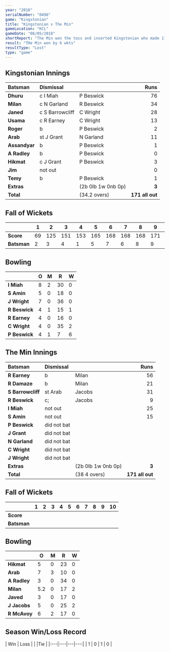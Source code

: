 ```yaml
---
year: "2018"
serialNumber: "0496"
game: "Kingstonian"
title: "Kingstonian v The Min"
gameLocation: "KCL"
gameDate: "06/05/2018"
shortReport: "The Min won the toss and inserted Kingstonian who made 171 all out in 32 overs  The Min scored 172-4 in 34.2 overs "
result: "THe Min won by 6 wkts"
resultType: "Lost"
type: "game"
---
```


## Kingstonian Innings

| Batsman | Dismissal | | Runs |
|:---|:---|---|---:|
| **Dhuru** | c I Miah | P Beswick | 76 |
| **Milan** | c N Garland | R Beswick | 34 |
| **Janed** | c S Barrowcliff | C Wright | 28 |
| **Usama** | c R Earney | C Wright | 13 |
| **Roger** | b | P Beswick | 2 |
| **Arab** | st J Grant | N Garland | 11 |
| **Assandyar** | b | P Beswick | 1 |
| **A Radley** | b | P Beswick | 0 |
| **Hikmat** | c J Grant | P Beswick | 3 |
| **Jim** | not out |  | 0 |
| **Temy** | b | P Beswick | 1 |
| **Extras** | | (2b 0lb 1w 0nb 0p) | **3** |
| **Total** | | (34.2 overs) | **171 all out** |

## Fall of Wickets

| | **1** | **2** | **3** | **4** | **5** | **6** | **7** | **8** | **9** | **10** |
|---|---|---|---|---|---|---|---|---|---|---|
| **Score** | 69 | 125 | 151 | 153 | 165 | 168 | 168 | 168 | 171 | 171 |
| **Batsman** | 2 | 3 | 4 | 1 | 5 | 7 | 6 | 8 | 9 | 11 |

## Bowling

| | O   | M | R  | W |
|---|---|---|---|---|
| **I Miah** | 8 | 2 | 30 | 0 |
| **S Amin** | 5 | 0 | 18 | 0 |
| **J Wright** | 7 | 0 | 36 | 0 |
| **R Beswick** | 4 | 1 | 15 | 1 |
| **R Earney** | 4 | 0 | 16 | 0 |
| **C Wright** | 4 | 0 | 35 | 2 |
| **P Beswick** | 4 | 1 | 7 | 6 |

## The Min Innings

| Batsman | Dismissal | | Runs |
|:---|:---|---|---:|
| **R Earney** | b | Milan | 56 |
| **R Damaze** | b | Milan | 21 |
| **S Barrowcliff** | st Arab | Jacobs | 31 |
| **R Beswick** | c; | Jacobs | 9 |
| **I Miah** | not out |  | 25 |
| **S Amin** | not out |  | 15 |
| **P Beswick** | did not bat |  |  |
| **J Grant** | did not bat |  |  |
| **N Garland** | did not bat |  |  |
| **C Wright** | did not bat |  |  |
| **J Wright** | did not bat |  |  |
| **Extras** | | (2b 0lb 1w 0nb 0p) | **3** |
| **Total** | | (38 4 overs) | **171 all out** |

## Fall of Wickets

| | **1** | **2** | **3** | **4** | **5** | **6** | **7** | **8** | **9** | **10** |
|---|---|---|---|---|---|---|---|---|---|---|
| **Score** |  |  |  |  |  |  |  |  |  |  |
| **Batsman** |  |  |  |  |  |  |  |  |  |  |

## Bowling

| | O   | M | R  | W |
|---|---|---|---|---|
| **Hikmat** | 5 | 0 | 23 | 0 |
| **Arab** | 7 | 3 | 10 | 0 |
| **A Radley** | 3 | 0 | 34 | 0 |
| **Milan** | 5.2 | 0 | 17 | 2 |
| **Javed** | 3 | 0 | 17 | 0 |
| **J Jacobs** | 5 | 0 | 25 | 2 |
| **R McAvoy** | 6 | 2 | 17 | 0 |

## Season Win/Loss Record

| Win | Loss |  |  |Tie |
|:---|:---|---|---:|
| 1 | 0 | 1 | 0 |